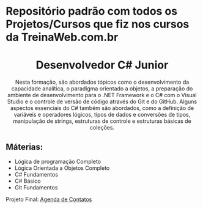 <h1 align="cente">Repositório padrão com todos os Projetos/Cursos que fiz nos cursos da TreinaWeb.com.br</h1>

<h1 align="center">Desenvolvedor C# Junior</h1>
<p align="center">Nesta formação, são abordados tópicos como o desenvolvimento da capacidade analítica, o paradigma orientado a objetos, a preparação do ambiente de desenvolvimento para o .NET Framework e o C# com o Visual Studio e o controle de versão de código através do Git e do GitHub. Alguns aspectos essenciais do C# também são abordados, como a definição de variáveis e operadores lógicos, tipos de dados e conversões de tipos, manipulação de strings, estruturas de controle e estruturas básicas de coleções.</p>
<h2 align="left">Máterias:</h2>
<ul>
 <li>Lógica de programação Completo</li>
 <li>Lógica Orientada a Objetos Completo</li>
 <li>C# Fundamentos</li>
 <li>C# Básico</li>
 <li>Git Fundamentos</li>
</ul>
Projeto Final: <a href="https://github.com/WashingtonLuizDev/TreinaWeb/tree/master/C%23/CSharpBasico">Agenda de Contatos</a>

